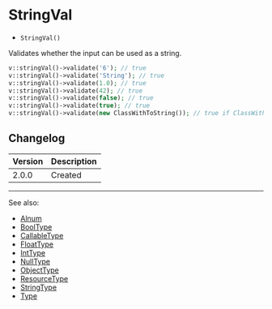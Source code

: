 # StringVal

- `StringVal()`

Validates whether the input can be used as a string.

```php
v::stringVal()->validate('6'); // true
v::stringVal()->validate('String'); // true
v::stringVal()->validate(1.0); // true
v::stringVal()->validate(42); // true
v::stringVal()->validate(false); // true
v::stringVal()->validate(true); // true
v::stringVal()->validate(new ClassWithToString()); // true if ClassWithToString implements `__toString`
```

## Changelog

Version | Description
--------|-------------
  2.0.0 | Created

***
See also:

- [Alnum](Alnum.md)
- [BoolType](BoolType.md)
- [CallableType](CallableType.md)
- [FloatType](FloatType.md)
- [IntType](IntType.md)
- [NullType](NullType.md)
- [ObjectType](ObjectType.md)
- [ResourceType](ResourceType.md)
- [StringType](StringType.md)
- [Type](Type.md)
